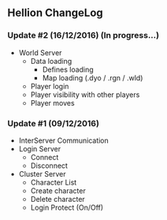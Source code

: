 ## Hellion ChangeLog

### Update #2 (16/12/2016) (In progress...)

- World Server
    - Data loading
        - Defines loading
        - Map loading (.dyo / .rgn / .wld)
    - Player login
    - Player visibility with other players
    - Player moves

### Update #1 (09/12/2016)

- InterServer Communication
- Login Server
    - Connect
    - Disconnect
- Cluster Server
    - Character List
    - Create character
    - Delete character
    - Login Protect (On/Off)

